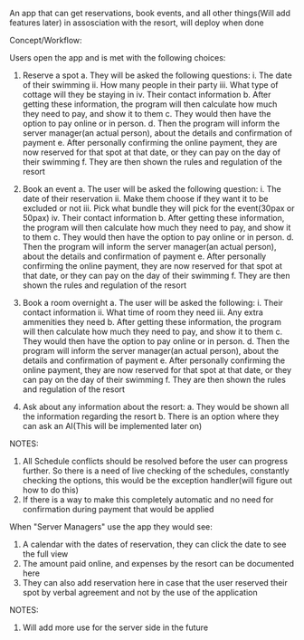 An app that can get reservations, book events, and all other things(Will add features later) in assosciation with the resort, will deploy when done

Concept/Workflow:

Users open the app and is met with the following choices:
1. Reserve a spot
    a. They will be asked the following questions:
        i. The date of their swimming
        ii. How many people in their party
        iii. What type of cottage will they be staying in
        iv. Their contact information
    b. After getting these information, the program will then calculate how much they need to pay, and show it to them
    c. They would then have the option to pay online or in person.
    d. Then the program will inform the server manager(an actual person), about the details and confirmation of payment
    e. After personally confirming the online payment, they are now reserved for that spot at that date, or they can pay on the day of their swimming
    f. They are then shown the rules and regulation of the resort

2. Book an event
    a. The user will be asked the following question:
        i. The date of their reservation
        ii. Make them choose if they want it to be excluded or not
        iii. Pick what bundle they will pick for the event(30pax or 50pax)
        iv. Their contact information
    b. After getting these information, the program will then calculate how much they need to pay, and show it to them
    c. They would then have the option to pay online or in person.
    d. Then the program will inform the server manager(an actual person), about the details and confirmation of payment
    e. After personally confirming the online payment, they are now reserved for that spot at that date, or they can pay on the day of their swimming
    f. They are then shown the rules and regulation of the resort

3. Book a room overnight
    a. The user will be asked the following:
        i. Their contact information
        ii. What time of room they need
        iii. Any extra ammenities they need
    b. After getting these information, the program will then calculate how much they need to pay, and show it to them
    c. They would then have the option to pay online or in person.
    d. Then the program will inform the server manager(an actual person), about the details and confirmation of payment
    e. After personally confirming the online payment, they are now reserved for that spot at that date, or they can pay on the day of their swimming
    f. They are then shown the rules and regulation of the resort

4. Ask about any information about the resort:
    a. They would be shown all the information regarding the resort
    b. There is an option where they can ask an AI(This will be implemented later on)

NOTES:
1. All Schedule conflicts should be resolved before the user can progress further. So there is a need of live checking of the schedules, constantly checking the options, this would be the exception handler(will figure out how to do this)
2. If there is a way to make this completely automatic and no need for confirmation during payment that would be applied

When "Server Managers" use the app they would see:
1. A calendar with the dates of reservation, they can click the date to see the full view
2. The amount paid online, and expenses by the resort can be documented here
3. They can also add reservation here in case that the user reserved their spot by verbal agreement and not by the use of the application

NOTES:
1. Will add more use for the server side in the future